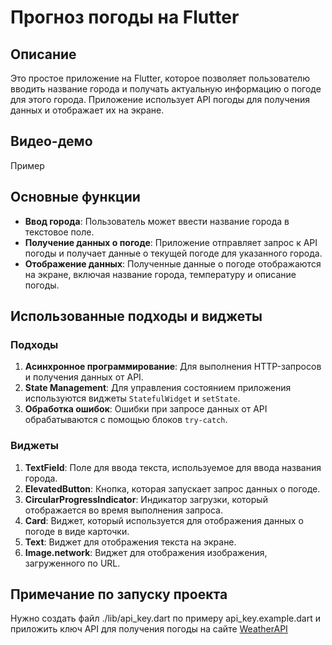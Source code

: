 # Прогноз погоды на Flutter

## Описание

Это простое приложение на Flutter, которое позволяет пользователю вводить название города и получать актуальную информацию о погоде для этого города. Приложение использует API погоды для получения данных и отображает их на экране.

## Видео-демо

Пример

## Основные функции

- **Ввод города**: Пользователь может ввести название города в текстовое поле.
- **Получение данных о погоде**: Приложение отправляет запрос к API погоды и получает данные о текущей погоде для указанного города.
- **Отображение данных**: Полученные данные о погоде отображаются на экране, включая название города, температуру и описание погоды.

## Использованные подходы и виджеты

### Подходы

1. **Асинхронное программирование**: Для выполнения HTTP-запросов и получения данных от API.
2. **State Management**: Для управления состоянием приложения используются виджеты `StatefulWidget` и `setState`.
3. **Обработка ошибок**: Ошибки при запросе данных от API обрабатываются с помощью блоков `try-catch`.

### Виджеты

1. **TextField**: Поле для ввода текста, используемое для ввода названия города.
2. **ElevatedButton**: Кнопка, которая запускает запрос данных о погоде.
3. **CircularProgressIndicator**: Индикатор загрузки, который отображается во время выполнения запроса.
4. **Card**: Виджет, который используется для отображения данных о погоде в виде карточки.
5. **Text**: Виджет для отображения текста на экране.
6. **Image.network**: Виджет для отображения изображения, загруженного по URL.

## Примечание по запуску проекта

Нужно создать файл ./lib/api_key.dart по примеру api_key.example.dart и приложить ключ API для получения погоды на сайте [WeatherAPI](https://www.weatherapi.com/)
